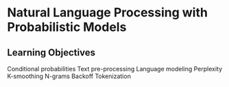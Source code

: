 # Natural Language Processing with Probabilistic Models

## Learning Objectives

Conditional probabilities
Text pre-processing
Language modeling
Perplexity
K-smoothing
N-grams
Backoff
Tokenization
